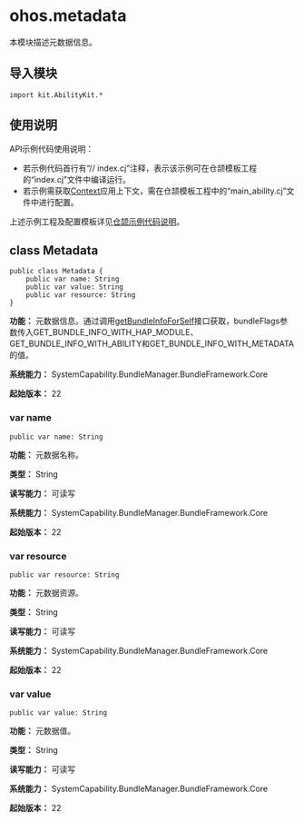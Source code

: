 # ohos.metadata

本模块描述元数据信息。

## 导入模块

```cangjie
import kit.AbilityKit.*
```

## 使用说明

API示例代码使用说明：

- 若示例代码首行有“// index.cj”注释，表示该示例可在仓颉模板工程的“index.cj”文件中编译运行。
- 若示例需获取[Context](./cj-apis-app-ability-ui_ability.md#class-context)应用上下文，需在仓颉模板工程中的“main_ability.cj”文件中进行配置。

上述示例工程及配置模板详见[仓颉示例代码说明](../cj-development-intro.md#仓颉示例代码说明)。

## class Metadata

```cangjie
public class Metadata {
    public var name: String
    public var value: String
    public var resource: String
}
```

**功能：** 元数据信息。通过调用[getBundleInfoForSelf](./cj-apis-bundle_manager.md#static-func-getbundleinfoforselfint32)接口获取，bundleFlags参数传入GET_BUNDLE_INFO_WITH_HAP_MODULE、GET_BUNDLE_INFO_WITH_ABILITY和GET_BUNDLE_INFO_WITH_METADATA的值。

**系统能力：** SystemCapability.BundleManager.BundleFramework.Core

**起始版本：** 22

### var name

```cangjie
public var name: String
```

**功能：** 元数据名称。

**类型：** String

**读写能力：** 可读写

**系统能力：** SystemCapability.BundleManager.BundleFramework.Core

**起始版本：** 22

### var resource

```cangjie
public var resource: String
```

**功能：** 元数据资源。

**类型：** String

**读写能力：** 可读写

**系统能力：** SystemCapability.BundleManager.BundleFramework.Core

**起始版本：** 22

### var value

```cangjie
public var value: String
```

**功能：** 元数据值。

**类型：** String

**读写能力：** 可读写

**系统能力：** SystemCapability.BundleManager.BundleFramework.Core

**起始版本：** 22
